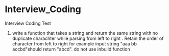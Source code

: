 # Interview_Coding
Interview Coding Test
1. write a function that takes a string and return the same string with no duplicate charachter while parsing from left to right . Retain the order of character from left to right for example input string "aaa bb accbd"should return "abcd". do not use inbuild function

